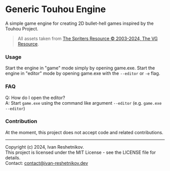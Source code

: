 # Generic Touhou Engine
A simple game engine for creating 2D bullet-hell games inspired by the Touhou Project.

> All assets taken from [The Spriters Resource © 2003-2024, The VG Resource](https://www.spriters-resource.com/pc_computer/touhoueiyashouimperishablenight/).

### Usage
Start the engine in "game" mode simply by opening game.exe.
Start the engine in "editor" mode by opening game.exe with the `--editor` or `-e` flag.

### FAQ
Q: How do I open the editor?\
A: Start `game.exe` using the command like argument `--editor` (e.g. `game.exe --editor`)

### Contribution
At the moment, this project does not accept code and related contributions.

---
Copyright (c) 2024, Ivan Reshetnikov.\
This project is licensed under the MIT License - see the LICENSE file for details.\
Contact: contact@ivan-reshetnikov.dev
